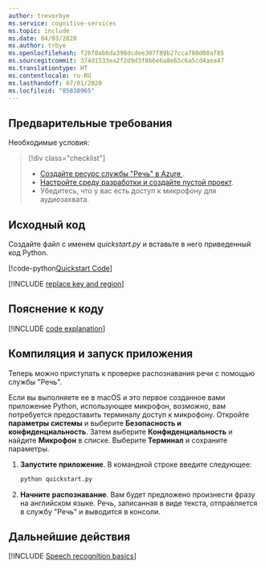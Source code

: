 ```yaml
---
author: trevorbye
ms.service: cognitive-services
ms.topic: include
ms.date: 04/03/2020
ms.author: trbye
ms.openlocfilehash: f26f0ab6da398dcdee307f89b27cca780d08af85
ms.sourcegitcommit: 374d1533ea2f2d9d3f8b6e6a8e65c6a5cd4aea47
ms.translationtype: HT
ms.contentlocale: ru-RU
ms.lasthandoff: 07/01/2020
ms.locfileid: "85838965"
---
```

## <a name="prerequisites"></a>Предварительные требования

Необходимые условия:

> [!div class="checklist"]
> * <a href="https://ms.portal.azure.com/#create/Microsoft.CognitiveServicesSpeechServices" target="_blank">Создайте ресурс службы "Речь" в Azure <span class="docon docon-navigate-external x-hidden-focus"></span></a>.
> * [Настройте среду разработки и создайте пустой проект](../../../../quickstarts/setup-platform.md?pivots=programming-language-python).
> * Убедитесь, что у вас есть доступ к микрофону для аудиозахвата.

## <a name="source-code"></a>Исходный код

Создайте файл с именем *quickstart.py* и вставьте в него приведенный код Python.

[!code-python[Quickstart Code](~/samples-cognitive-services-speech-sdk/quickstart/python/from-microphone/quickstart.py#code)]

[!INCLUDE [replace key and region](../replace-key-and-region.md)]

## <a name="code-explanation"></a>Пояснение к коду

[!INCLUDE [code explanation](../code-explanation.md)]

## <a name="build-and-run-app"></a>Компиляция и запуск приложения

Теперь можно приступать к проверке распознавания речи с помощью службы "Речь". 

Если вы выполняете ее в macOS и это первое созданное вами приложение Python, использующее микрофон, возможно, вам потребуется предоставить терминалу доступ к микрофону. Откройте **параметры системы** и выберите **Безопасность и конфиденциальность**. Затем выберите **Конфиденциальность** и найдите **Микрофон** в списке. Выберите **Терминал** и сохраните параметры. 

1. **Запустите приложение**. В командной строке введите следующее:
    ```bash
    python quickstart.py
    ```
2. **Начните распознавание**. Вам будет предложено произнести фразу на английском языке. Речь, записанная в виде текста, отправляется в службу "Речь" и выводится в консоли.

## <a name="next-steps"></a>Дальнейшие действия

[!INCLUDE [Speech recognition basics](../../speech-to-text-next-steps.md)]
